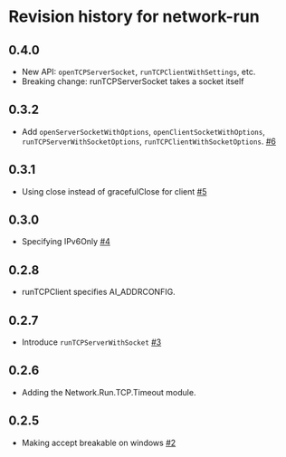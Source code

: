 # Revision history for network-run

## 0.4.0

* New API: `openTCPServerSocket`, `runTCPClientWithSettings`, etc.
* Breaking change: runTCPServerSocket takes a socket itself

## 0.3.2

* Add `openServerSocketWithOptions`, `openClientSocketWithOptions`,
  `runTCPServerWithSocketOptions`, `runTCPClientWithSocketOptions`.
  [#6](https://github.com/kazu-yamamoto/network-run/pull/6)

## 0.3.1

* Using close instead of gracefulClose for client
  [#5](https://github.com/kazu-yamamoto/network-run/pull/5)

## 0.3.0

* Specifying IPv6Only
  [#4](https://github.com/kazu-yamamoto/network-run/pull/4)

## 0.2.8

* runTCPClient specifies AI_ADDRCONFIG.

## 0.2.7

* Introduce `runTCPServerWithSocket`
  [#3](https://github.com/kazu-yamamoto/network-run/pull/3)

## 0.2.6

* Adding the Network.Run.TCP.Timeout module.

## 0.2.5

* Making accept breakable on windows
  [#2](https://github.com/kazu-yamamoto/network-run/pull/2)
